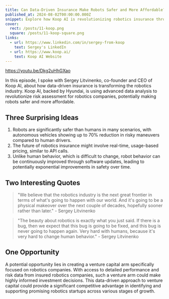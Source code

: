 ```yaml
---
title: Can Data-Driven Insurance Make Robots Safer and More Affordable?
published_at: 2024-08-02T00:00:00.000Z
snippet: Explore how Koop AI is revolutionizing robotics insurance through data-driven risk assessment, potentially accelerating the adoption of robots across industries. Sergey Litvinenko shares insights on the future of robotics insurance and its impact on technological innovation.
cover:
  rect: /posts/11-koop.png
  square: /posts/11-koop-square.png
links:
  - url: https://www.linkedin.com/in/sergey-from-koop
    text: Sergey's LinkedIn
  - url: https://www.koop.ai/
    text: Koop AI Website
---
```


https://youtu.be/Dkg2uHhGXao

In this episode, I spoke with Sergey Litvinenko, co-founder and CEO of Koop AI,
about how data-driven insurance is transforming the robotics industry. Koop AI,
backed by Hyundai, is using advanced data analysis to revolutionize risk
assessment for robotics companies, potentially making robots safer and more
affordable.

## Three Surprising Ideas

1. Robots are significantly safer than humans in many scenarios, with autonomous
   vehicles showing up to 70% reduction in risky maneuvers compared to human
   drivers.
2. The future of robotics insurance might involve real-time, usage-based
   pricing, similar to API calls.
3. Unlike human behavior, which is difficult to change, robot behavior can be
   continuously improved through software updates, leading to potentially
   exponential improvements in safety over time.

## Two Interesting Quotes

> "We believe that the robotics industry is the next great frontier in terms of
> what's going to happen with our world. And it's going to be a physical
> makeover over the next couple of decades, hopefully sooner rather than
> later." - Sergey Litvinenko

> "The beauty about robotics is exactly what you just said. If there is a bug,
> then we expect that this bug is going to be fixed, and this bug is never going
> to happen again. Very hard with humans, because it's very hard to change human
> behavior." - Sergey Litvinenko

## One Opportunity

A potential opportunity lies in creating a venture capital arm specifically
focused on robotics companies. With access to detailed performance and risk data
from insured robotics companies, such a venture arm could make highly informed
investment decisions. This data-driven approach to venture capital could provide
a significant competitive advantage in identifying and supporting promising
robotics startups across various stages of growth.
